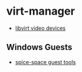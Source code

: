 # virt-manager

- [libvirt video devices](https://libvirt.org/formatdomain.html#video-devices)

## Windows Guests

- [spice-space guest tools](https:/:///www.spice-space.org/download.html)
